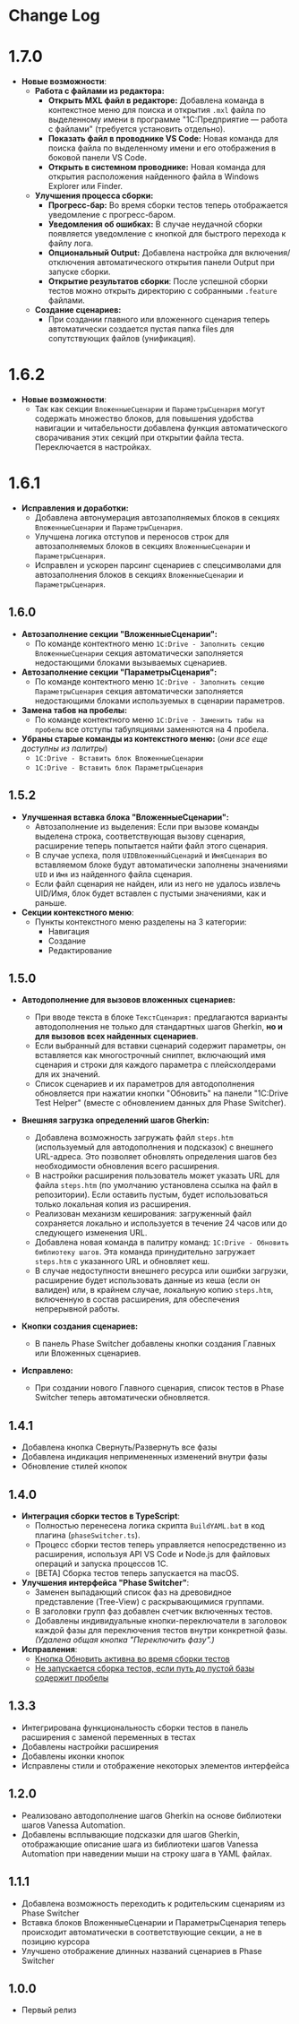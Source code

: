 # Change Log

# 1.7.0
- **Новые возможности**:
    - **Работа с файлами из редактора:**
        - **Открыть MXL файл в редакторе:** Добавлена команда в контекстное меню для поиска и открытия `.mxl` файла по выделенному имени в программе "1С:Предприятие — работа с файлами" (требуется установить отдельно).
        - **Показать файл в проводнике VS Code:** Новая команда для поиска файла по выделенному имени и его отображения в боковой панели VS Code.
        - **Открыть в системном проводнике:** Новая команда для открытия расположения найденного файла в Windows Explorer или Finder.
    - **Улучшения процесса сборки:**
        - **Прогресс-бар:** Во время сборки тестов теперь отображается уведомление с прогресс-баром.
        - **Уведомления об ошибках:** В случае неудачной сборки появляется уведомление с кнопкой для быстрого перехода к файлу лога.
        - **Опциональный Output:** Добавлена настройка для включения/отключения автоматического открытия панели Output при запуске сборки.
        - **Открытие результатов сборки**: После успешной сборки тестов можно открыть директорию с собранными `.feature` файлами.
    - **Создание сценариев:**
        - При создании главного или вложенного сценария теперь автоматически создается пустая папка files для сопутствующих файлов (унификация).

# 1.6.2
- **Новые возможности**:
    - Так как секции `ВложенныеСценарии` и `ПараметрыСценария` могут содержать множество блоков, для повышения удобства навигации и читабельности добавлена функция автоматического сворачивания этих секций при открытии файла теста. Переключается в настройках.

# 1.6.1
- **Исправления и доработки:**
    - Добавлена автонумерация автозаполняемых блоков в секциях `ВложенныеСценарии` и `ПараметрыСценария`.
    - Улучшена логика отступов и переносов строк для автозаполняемых блоков в секциях `ВложенныеСценарии` и `ПараметрыСценария`.
    - Исправлен и ускорен парсинг сценариев с спецсимволами для автозаполнения блоков в секциях `ВложенныеСценарии` и `ПараметрыСценария`.

## 1.6.0
- **Автозаполнение секции "ВложенныеСценарии":**
    - По команде контектного меню `1C:Drive - Заполнить секцию ВложенныеСценарии` секция автоматически заполняется недостающими блоками вызываемых сценариев.
- **Автозаполнение секции "ПараметрыСценария":**
    - По команде контектного меню `1C:Drive - Заполнить секцию ПараметрыСценария` секция автоматически заполняется недостающими блоками используемых в сценарии параметров.
- **Замена табов на пробелы:**
    - По команде контектного меню `1C:Drive - Заменить табы на пробелы` все отступы табуляциями заменяются на 4 пробела.
- **Убраны старые команды из контекстного меню:** (_они все еще доступны из палитры_)
    - `1C:Drive - Вставить блок ВложенныеСценарии`
    - `1C:Drive - Вставить блок ПараметрыСценария`

## 1.5.2
- **Улучшенная вставка блока "ВложенныеСценарии":**
    - Автозаполнение из выделения: Если при вызове команды выделена строка, соответствующая вызову сценария, расширение теперь попытается найти файл этого сценария.
    - В случае успеха, поля `UIDВложенныйСценарий` и `ИмяСценария` во вставляемом блоке будут автоматически заполнены значениями `UID` и `Имя` из найденного файла сценария.
    - Если файл сценария не найден, или из него не удалось извлечь UID/Имя, блок будет вставлен с пустыми значениями, как и раньше.
- **Секции контекстного меню**:
    - Пункты контекстного меню разделены на 3 категории:
        - Навигация
        - Создание
        - Редактирование

## 1.5.0
- **Автодополнение для вызовов вложенных сценариев:**
    - При вводе текста в блоке `ТекстСценария:` предлагаются варианты автодополнения не только для стандартных шагов Gherkin, **но и для вызовов всех найденных сценариев**.
    - Если выбранный для вставки сценарий содержит параметры, он вставляется как многострочный сниппет, включающий имя сценария и строки для каждого параметра с плейсхолдерами для их значений. 
    - Список сценариев и их параметров для автодополнения обновляется при нажатии кнопки "Обновить" на панели "1C:Drive Test Helper" (вместе с обновлением данных для Phase Switcher).

- **Внешняя загрузка определений шагов Gherkin:**
    - Добавлена возможность загружать файл `steps.htm` (используемый для автодополнения и подсказок) с внешнего URL-адреса. Это позволяет обновлять определения шагов без необходимости обновления всего расширения.
    - В настройки расширения пользователь может указать URL для файла `steps.htm` (по умолчанию установлена ссылка на файл в репозитории). Если оставить пустым, будет использоваться только локальная копия из расширения.
    - Реализован механизм кеширования: загруженный файл сохраняется локально и используется в течение 24 часов или до следующего изменения URL.
    - Добавлена новая команда в палитру команд: `1C:Drive - Обновить библиотеку шагов`. Эта команда принудительно загружает `steps.htm` с указанного URL и обновляет кеш.
    - В случае недоступности внешнего ресурса или ошибки загрузки, расширение будет использовать данные из кеша (если он валиден) или, в крайнем случае, локальную копию `steps.htm`, включенную в состав расширения, для обеспечения непрерывной работы.

- **Кнопки создания сценариев:**
    - В панель Phase Switcher добавлены кнопки создания Главных или Вложенных сценариев.

- **Исправлено:**
    - При создании нового Главного сценария, список тестов в Phase Switcher теперь автоматически обновляется.



## 1.4.1
- Добавлена кнопка Свернуть/Развернуть все фазы
- Добавлена индикация непримененных изменений внутри фазы
- Обновление стилей кнопок 

## 1.4.0

- **Интеграция сборки тестов в TypeScript**:
    - Полностью перенесена логика скрипта `BuildYAML.bat` в код плагина (`phaseSwitcher.ts`).
    - Процесс сборки тестов теперь управляется непосредственно из расширения, используя API VS Code и Node.js для файловых операций и запуска процессов 1С.
    - [BETA] Сборка тестов теперь запускается на macOS.
- **Улучшения интерфейса "Phase Switcher"**:
    - Заменен выпадающий список фаз на древовидное представление (Tree-View) с раскрывающимися группами.
    - В заголовки групп фаз добавлен счетчик включенных тестов.
    - Добавлены индивидуальные кнопки-переключатели в заголовок каждой фазы для переключения тестов внутри конкретной фазы. _(Удалена общая кнопка "Переключить фазу".)_
- **Исправления**:
    - [Кнопка Обновить активна во время сборки тестов](https://github.com/kakoytochelik/1cDriveTestHelper/issues/2)
    - [Не запускается сборка тестов, если путь до пустой базы содержит пробелы](https://github.com/kakoytochelik/1cDriveTestHelper/issues/1)

## 1.3.3

- Интегрирована функциональность сборки тестов в панель расширения с заменой переменных в тестах
- Добавлены настройки расширения
- Добавлены иконки кнопок
- Исправлены стили и отображение некоторых элементов интерфейса

## 1.2.0

- Реализовано автодополнение шагов Gherkin на основе библиотеки шагов Vanessa Automation.
- Добавлены всплывающие подсказки для шагов Gherkin, отображающие описание шага из библиотеки шагов Vanessa Automation при наведении мыши на строку шага в YAML файлах.

## 1.1.1

- Добавлена возможность переходить к родительским сценариям из Phase Switcher
- Вставка блоков ВложенныеСценарии и ПараметрыСценария теперь происходит автоматически в соответствующие секции, а не в позицию курсора
- Улучшено отображение длинных названий сценариев в Phase Switcher

## 1.0.0

- Первый релиз